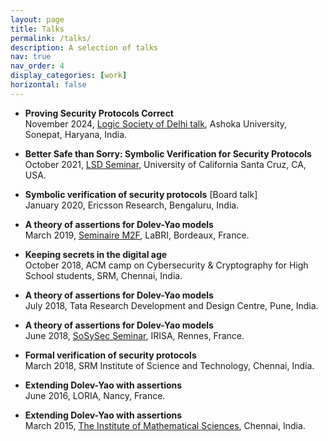 ```yaml
---
layout: page
title: Talks
permalink: /talks/
description: A selection of talks
nav: true
nav_order: 4
display_categories: [work]
horizontal: false
---
```


<div class="talks">
			<!-- <h2 class="year">
				Selected Invited Talks 
				<span class="fake-icon">
						<a href="#inv" data-toggle="collapse" aria-expanded="true" aria-controls="inv" style="color:var(--global-divider-color)" onclick="changearr('talks-downar')">
							<i id="talks-downar" class="fas fa-angle-down"></i>
						</a>
				</span>
			</h2> -->
			<ul id="inv" class="collapse show">
				<li><p>
						<strong>Proving Security Protocols Correct</strong>
						&nbsp;
						<a target="_blank" href="../assets/pdf/talks/ashoka24.pdf">
								<i class="far fa-file-pdf"></i>
						</a> <br>
						November 2024, <a href="https://logic-society-delhi.github.io/events.html">Logic Society of Delhi talk</a>, Ashoka University, Sonepat, Haryana, India.
				</p></li>
					<li><p>
							<strong>Better Safe than Sorry: Symbolic Verification for Security Protocols</strong>
							&nbsp;
							<a target="_blank" href="../assets/pdf/talks/lsd21.pdf">
									<i class="far fa-file-pdf"></i>
							</a> <br>
							October 2021, <a href="https://lsd.ucsc.edu/lsd-seminar/2021fa/#oct-22">LSD Seminar</a>, University of California Santa Cruz, CA, USA.
					</p></li>
					<li><p>
							<strong>Symbolic verification of security protocols</strong> [Board talk]<br>
							January 2020, Ericsson Research, Bengaluru, India.
					</p></li>
					<li><p>
						<strong>A theory of assertions for Dolev-Yao models</strong>
						&nbsp;
						<a target="_blank" href="../assets/pdf/talks/labri19.pdf">
								<i class="far fa-file-pdf"></i>
						</a> <br>
						March 2019, <a href="https://mf.labri.fr">Seminaire M2F</a>, LaBRI, Bordeaux, France.
					</p></li>
					<li><p>
						<strong>Keeping secrets in the digital age</strong>
						&nbsp;
						<a target="_blank" href="../assets/pdf/talks/srm18acm.pdf">
								<i class="far fa-file-pdf"></i>
						</a> <br>
						October 2018, ACM camp on Cybersecurity & Cryptography for High School students, SRM, Chennai, India.
					</p></li>
					<li><p>
						<strong>A theory of assertions for Dolev-Yao models</strong><br>
						July 2018, Tata Research Development and Design Centre, Pune, India.
					</p></li>
					<li><p>
						<strong>A theory of assertions for Dolev-Yao models</strong><br>
						June 2018, <a href="https://seminaires-dga.inria.fr/en/seances-de-lannee/">SoSySec Seminar</a>, IRISA, Rennes, France.
					</p></li>
					<li><p>
						<strong>Formal verification of security protocols</strong>
						&nbsp;
						<a target="_blank" href="../assets/pdf/talks/srm18.pdf">
								<i class="far fa-file-pdf"></i>
						</a>
						<br>
						March 2018, SRM Institute of Science and Technology, Chennai, India.
					</p></li>
					<li><p>
						<strong>Extending Dolev-Yao with assertions</strong><br>
						June 2016, LORIA, Nancy, France.
					</p></li>
					<li><p>
						<strong>Extending Dolev-Yao with assertions</strong><br>
						March 2015, <a href="https://www.imsc.res.in/cgi-bin/CalciumShyam/Calcium40.pl?CalendarName=InstituteEvents&Op=ShowIt&Amount=Day&NavType=Absolute&Type=Block&Date=2015%2F3%2F13">The Institute of Mathematical Sciences</a>, Chennai, India.
					</p></li>
			</ul>
</div>

<!-- <div class="talks">
			<h2 class="year">
				Research Presentations
					<span class="fake-icon">
							<a href="#res" data-toggle="collapse" aria-expanded="true" aria-controls="res" style="color:var(--global-divider-color)" onclick="changearr('res-downar')">
								<i id="res-downar" class="fas fa-angle-down"></i>
							</a>
					</span>
				</h2>
				<ul id="res" class="collapse show">
						<li><p>
							<strong>Deciding trace equivalence for protocols with asymmetric operations</strong>
							&nbsp;
							<a target="_blank" href="../assets/pdf/talks/csf19.pdf">
									<i class="far fa-file-pdf"></i>
							</a>
							<br>
							<em>Poster presentation and 5-minute talk (CSF 2019)</em>,
							June 2019, <a href="https://web.stevens.edu/csf2019/index.html">CSF 2019</a>, Hoboken, NJ, USA.
						</p></li>
						<li><p>
							<strong>Who holds the best card? Secure communication of optimal secret bits</strong> [Co-presented with Hans van Ditmarsch]<br>
							<em>Research presentation (FMAI 2019)</em>,
							May 2019, <a href="https://project.inria.fr/fmai2019/program/">FMAI 2019</a>, IRISA, Rennes, France.
						</p></li>
						<li><p>
							<strong>Who holds the best card? Secure communication of optimal secret bits</strong> [Co-presented with Hans van Ditmarsch]<br>
							<em>Research presentation (MAFTEC 2018)</em>,
							December 2018, <a href="https://www.irit.fr/~Frederic.Maris/maftec5/programme.php">5&egrave;mes Journ&eacute;es MAFTEC 2018</a>, IRISA, Rennes, France.
						</p></li>
						<li><p>
							<strong>A theory of assertions for Dolev-Yao models</strong>
							&nbsp;
							<a target="_blank" href="../assets/pdf/talks/defence.pdf">
									<i class="far fa-file-pdf"></i>
							</a>
							<br>
							<em>Thesis defense</em>,
							August 2018, Chennai Mathematical Institute, Chennai, India.
						</p></li>
						<li><p>
							<strong>A theory of assertions for Dolev-Yao models</strong><br>
							<em>Research presentation</em>,
							July 2018, <a href="https://fmindia.cmi.ac.in/update2018/program.php">FM Update Meeting 2018</a>, Goa, India.
						</p></li>
						<li><p>
							<strong>Existential assertions for voting protocols</strong>
							&nbsp;
							<a target="_blank" href="../assets/pdf/talks/voting17.pdf">
									<i class="far fa-file-pdf"></i>
							</a>
							<br>
							<em>Paper presentation</em>,
							April 2017, <a href="http://fc17.ifca.ai/voting/#program">FC 2017 (Voting Workshop)</a>, Sliema, Malta.
						</p></li>
						<li><p>
							<strong>Extending Dolev-Yao with assertions</strong>
							&nbsp;
							<a target="_blank" href="../assets/pdf/talks/iciss14.pdf">
									<i class="far fa-file-pdf"></i>
							</a>
							<br>
							<em>Paper presentation</em>,
							December 2014, <a href="https://www.idrbt.ac.in/assets/News/2014/iciss_2014.html">ICISS 2014</a>, IDRBT, Hyderabad, India.
						</p></li>
						<li><p>
							<strong>Extending Dolev-Yao with assertions</strong>
							&nbsp;
							<a target="_blank" href="../assets/pdf/talks/fmu14.pdf">
									<i class="far fa-file-pdf"></i>
							</a>
							<br>
							<em>Short talk</em>,
							July 2014, <a href="https://fmindia.cmi.ac.in/update2014">FM Update Meeting 2014</a>, Kharagpur, India.
						</p></li>
						<li><p>
							<strong>From LTL to deterministic &omega;-automata</strong>
							&nbsp;
							<a target="_blank" href="../assets/pdf/talks/fmu13.pdf">
									<i class="far fa-file-pdf"></i>
							</a>
							<br>
							<em>Research presentation</em>,
							July 2013, <a href="https://fmindia.cmi.ac.in/update2013/program.php#vaishnavi">FM Update Meeting 2013</a>, Delhi, India.
						</p></li>
			</ul>
</div> -->